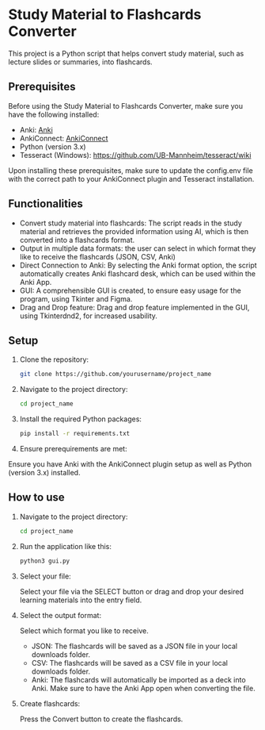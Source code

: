 # Study Material to Flashcards Converter

This project is a Python script that helps convert study material, such as lecture slides or summaries, into flashcards.

## Prerequisites

Before using the Study Material to Flashcards Converter, make sure you have the following installed:

- Anki: [Anki](https://apps.ankiweb.net/)
- AnkiConnect: [AnkiConnect](https://github.com/FooSoft/anki-connect)
- Python (version 3.x)
- Tesseract (Windows): https://github.com/UB-Mannheim/tesseract/wiki

Upon installing these prerequisites, make sure to update the config.env file with the correct path to your AnkiConnect plugin and Tesseract installation.

## Functionalities

- Convert study material into flashcards: The script reads in the study material and retrieves the provided information using AI, which is then converted into a flashcards format.
- Output in multiple data formats: the user can select in which format they like to receive the flashcards (JSON, CSV, Anki)
- Direct Connection to Anki: By selecting the Anki format option, the script automatically creates Anki flashcard desk, which can be used within the Anki App.
- GUI: A comprehensible GUI is created, to ensure easy usage for the program, using Tkinter and Figma.
- Drag and Drop feature: Drag and drop feature implemented in the GUI, using Tkinterdnd2, for increased usability. 

## Setup

1. Clone the repository:

   ```bash
   git clone https://github.com/yourusername/project_name

2. Navigate to the project directory:

   ```bash
   cd project_name

3. Install the required Python packages:

   ```bash
   pip install -r requirements.txt

4. Ensure prerequirements are met:

Ensure you have Anki with the AnkiConnect plugin setup as well as Python (version 3.x) installed.

## How to use

1. Navigate to the project directory:

   ```bash
   cd project_name

2. Run the application like this:

   ```bash
   python3 gui.py

3. Select your file:

   Select your file via the SELECT button or drag and drop your desired learning materials into the entry field.

4. Select the output format:

   Select which format you like to receive.

   - JSON: The flashcards will be saved as a JSON file in your local downloads folder.
   - CSV: The flashcards will be saved as a CSV file in your local downloads folder.
   - Anki: The flashcards will automatically be imported as a deck into Anki. Make sure to have the Anki App open when converting the file.

5. Create flashcards:

   Press the Convert button to create the flashcards.
   

   
